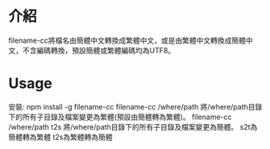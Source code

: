 # 介紹
filename-cc將檔名由簡體中文轉換成繁體中文，或是由繁體中文轉換成簡體中文，不含編碼轉換，預設簡體或繁體編碼均為UTF8。
# Usage
安裝: npm install -g filename-cc
filename-cc /where/path
將/where/path目錄下的所有子目錄及檔案變更為繁體(預設由簡體轉為繁體)。
filename-cc /where/path t2s
將/where/path目錄下的所有子目錄及檔案變更為簡體。
s2t為簡體轉為繁體
t2s為繁體轉為簡體

